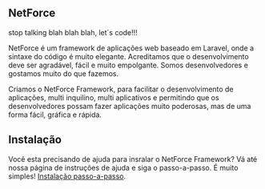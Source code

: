 ## NetForce
stop talking blah blah blah, let´s code!!!

NetForce é um framework de aplicações web baseado em Laravel, onde a sintaxe do código é muito elegante.
Acreditamos que o desenvolvimento deve ser agradável, fácil e muito empolgante. Somos desenvolvedores e gostamos muito
do que fazemos.

Criamos o NetForce Framework, para facilitar o desenvolvimento de aplicações, multi inquilino, multi aplicativos e permitindo que
os desenvolvedores possam fazer aplicações muito poderosas, mas de uma forma fácil, gráfica e rápida.

Instalação
----------
Você esta precisando de ajuda para insralar o NetForce Framework?
Vá até nossa página de instruções de ajuda e siga o passo-a-passo. É muito simples!
[Instalação passo-a-passo](https://github.com/netforcews/sistema/wiki/Instala%C3%A7%C3%A3o).
